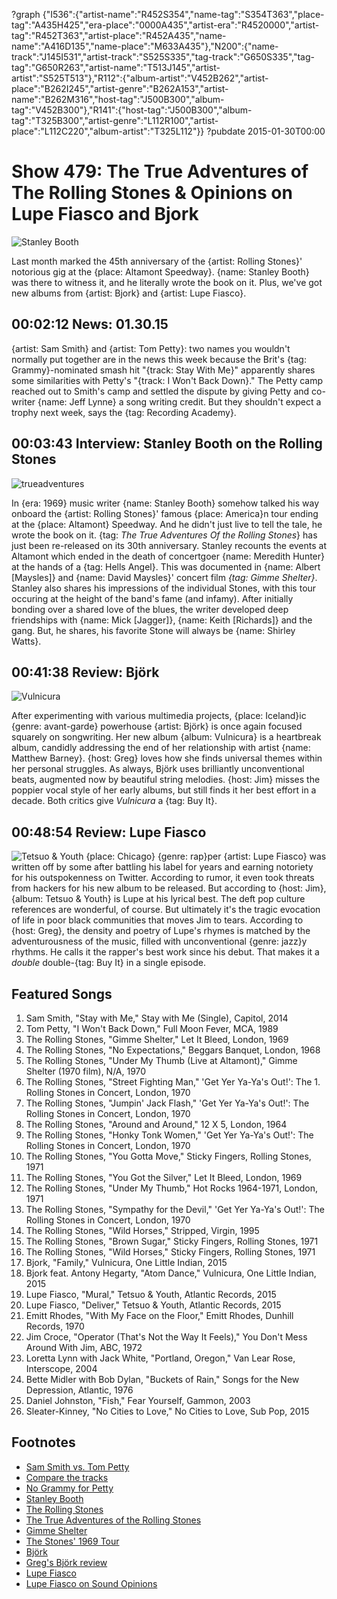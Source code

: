?graph {"I536":{"artist-name":"R452S354","name-tag":"S354T363","place-tag":"A435H425","era-place":"0000A435","artist-era":"R4520000","artist-tag":"R452T363","artist-place":"R452A435","name-name":"A416D135","name-place":"M633A435"},"N200":{"name-track":"J145I531","artist-track":"S525S335","tag-track":"G650S335","tag-tag":"G650R263","artist-name":"T513J145","artist-artist":"S525T513"},"R112":{"album-artist":"V452B262","artist-place":"B262I245","artist-genre":"B262A153","artist-name":"B262M316","host-tag":"J500B300","album-tag":"V452B300"},"R141":{"host-tag":"J500B300","album-tag":"T325B300","artist-genre":"L112R100","artist-place":"L112C220","album-artist":"T325L112"}}
?pubdate 2015-01-30T00:00

# Show 479: The True Adventures of The Rolling Stones & Opinions on Lupe Fiasco and Bjork

![Stanley Booth](http://sound-images.s3.amazonaws.com/images/2015/stanleybooth_web.jpg)

Last month marked the 45th anniversary of the {artist: Rolling Stones}' notorious gig at the {place: Altamont Speedway}. {name: Stanley Booth} was there to witness it, and he literally wrote the book on it. Plus, we've got new albums from {artist: Bjork} and {artist: Lupe Fiasco}. 

## 00:02:12 News: 01.30.15
{artist: Sam Smith} and {artist: Tom Petty}: two names you wouldn't normally put together are in the news this week because the Brit's {tag: Grammy}-nominated smash hit "{track: Stay With Me}" apparently shares some similarities with Petty's "{track: I Won't Back Down}." The Petty camp reached out to Smith's camp and settled the dispute by giving Petty and co-writer {name: Jeff Lynne} a song writing credit. But they shouldn't expect a trophy next week, says the {tag: Recording Academy}.

## 00:03:43 Interview: Stanley Booth on the Rolling Stones
![trueadventures](http://sound-images.s3.amazonaws.com/images/2015/True%20Adventures.jpg) 

In {era: 1969} music writer {name: Stanley Booth} somehow talked his way onboard the {artist: Rolling Stones}' famous {place: America}n tour ending at the {place: Altamont} Speedway. And he didn't just live to tell the tale, he wrote the book on it. {tag: *The True Adventures Of the Rolling Stones*} has just been re-released on its 30th anniversary.  Stanley recounts the events at Altamont which ended in the death of concertgoer {name: Meredith Hunter} at the hands of a {tag: Hells Angel}. This was documented in {name: Albert [Maysles]} and {name: David Maysles}' concert film *{tag: Gimme Shelter}*.  Stanley also shares his impressions of the individual Stones, with this tour occuring at the height of the band's fame (and infamy). After initially bonding over a shared love of the blues, the writer developed deep friendships with {name: Mick [Jagger]}, {name: Keith [Richards]} and the gang. But, he shares, his favorite Stone will always be {name: Shirley Watts}.

## 00:41:38 Review: Björk
![Vulnicura](http://is2.mzstatic.com/image/thumb/Music3/v4/b5/7f/6f/b57f6f62-5598-e6d6-9290-a89d28f408e3/dj.foeprxjw.jpg/600x600bb-85.jpg "295015/960042103")

After experimenting with various multimedia projects, {place: Iceland}ic {genre: avant-garde} powerhouse {artist: Björk} is once again focused squarely on songwriting. Her new album {album: Vulnicura} is a heartbreak album, candidly addressing the end of her relationship with artist {name: Matthew Barney}. {host: Greg} loves how she finds universal themes within her personal struggles. As always, Björk uses brilliantly unconventional beats, augmented now by beautiful string melodies. {host: Jim} misses the poppier vocal style of her early albums, but still finds it her best effort in a decade. Both critics give *Vulnicura* a {tag: Buy It}.

## 00:48:54 Review: Lupe Fiasco
![Tetsuo & Youth](http://is3.mzstatic.com/image/thumb/Music3/v4/3d/e7/cb/3de7cb5b-4258-f2dd-5ff5-2390b3878ebb/source/600x600bb.jpg "2851441/948339217")
{place: Chicago} {genre: rap}per {artist: Lupe Fiasco} was written off by some after battling his label for years and earning notoriety for his outspokenness on Twitter. According to rumor, it even took threats from hackers for his new album to be released. But according to {host: Jim}, {album: Tetsuo & Youth} is Lupe at his lyrical best. The deft pop culture references are wonderful, of course. But ultimately it's the tragic evocation of life in poor black communities that moves Jim to tears. According to {host: Greg}, the density and poetry of Lupe's rhymes is matched by the adventurousness of the music, filled with unconventional {genre: jazz}y rhythms. He calls it the rapper's best work since his debut. That makes it a *double* double-{tag: Buy It} in a single episode.


## Featured Songs
1. Sam Smith, "Stay with Me," Stay with Me (Single), Capitol, 2014 
1. Tom Petty, "I Won't Back Down," Full Moon Fever, MCA, 1989 
1. The Rolling Stones, "Gimme Shelter," Let It Bleed, London, 1969 
1. The Rolling Stones, "No Expectations," Beggars Banquet, London, 1968 
1. The Rolling Stones, "Under My Thumb (Live at Altamont)," Gimme Shelter (1970 film), N/A, 1970 
1. The Rolling Stones, "Street Fighting Man," 'Get Yer Ya-Ya's Out!': The 1. Rolling Stones in Concert, London, 1970 
1. The Rolling Stones, "Jumpin' Jack Flash," 'Get Yer Ya-Ya's Out!': The Rolling Stones in Concert, London, 1970 
1. The Rolling Stones, "Around and Around," 12 X 5, London, 1964 
1. The Rolling Stones, "Honky Tonk Women," 'Get Yer Ya-Ya's Out!': The Rolling Stones in Concert, London, 1970 
1. The Rolling Stones, "You Gotta Move," Sticky Fingers, Rolling Stones, 1971
1. The Rolling Stones, "You Got the Silver," Let It Bleed, London, 1969 
1. The Rolling Stones, "Under My Thumb," Hot Rocks 1964-1971, London, 1971 
1. The Rolling Stones, "Sympathy for the Devil," 'Get Yer Ya-Ya's Out!': The Rolling Stones in Concert, London, 1970 
1. The Rolling Stones, "Wild Horses," Stripped, Virgin, 1995 
1. The Rolling Stones, "Brown Sugar," Sticky Fingers, Rolling Stones, 1971 
1. The Rolling Stones, "Wild Horses," Sticky Fingers, Rolling Stones, 1971 
1. Bjork, "Family," Vulnicura, One Little Indian, 2015 
1. Bjork feat. Antony Hegarty, "Atom Dance," Vulnicura, One Little Indian, 2015 
1. Lupe Fiasco, "Mural," Tetsuo & Youth, Atlantic Records, 2015 
1. Lupe Fiasco, "Deliver," Tetsuo & Youth, Atlantic Records, 2015
1. Emitt Rhodes, "With My Face on the Floor," Emitt Rhodes, Dunhill Records, 1970 
1. Jim Croce, "Operator (That's Not the Way It Feels)," You Don't Mess Around With Jim, ABC, 1972 
1. Loretta Lynn with Jack White, "Portland, Oregon," Van Lear Rose, Interscope, 2004 
1. Bette Midler with Bob Dylan, "Buckets of Rain," Songs for the New Depression, Atlantic, 1976 
1. Daniel Johnston, "Fish," Fear Yourself, Gammon, 2003 
1. Sleater-Kinney, "No Cities to Love," No Cities to Love, Sub Pop, 2015 


## Footnotes
- [Sam Smith vs. Tom Petty](http://www.hollywoodreporter.com/news/sam-smith-will-pay-tom-767100)
- [Compare the tracks](http://www.avclub.com/article/heres-how-alike-stay-me-and-i-wont-back-down-reall-214397)
- [No Grammy for Petty](http://www.billboard.com/articles/events/grammys-2015/6450993/tom-petty-sam-smith-stay-with-me-wont-back-down-grammys)
- [Stanley Booth](http://www.stanleybooth.com/)
- [The Rolling Stones](http://www.rollingstones.com/)
- [The True Adventures of the Rolling Stones](http://www.chicagoreviewpress.com/true-adventures-of-the-rolling-stones--the-products-9781613747834.php?page_id=30&cid=186192)
- [Gimme Shelter](http://www.criterion.com/films/637-gimme-shelter)
- [The Stones' 1969 Tour](http://content.time.com/time/photogallery/0,29307,1710013,00.html)
- [Björk](http://bjork.com/)
- [Greg's Björk review](http://www.chicagotribune.com/entertainment/music/chi-bjork-vulnicura-review-20150122-column.html)
- [Lupe Fiasco](http://www.lupefiasco.com/tetsuoyouth)
- [Lupe Fiasco on Sound Opinions](/show/62/)
